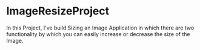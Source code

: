 # ImageResizeProject
In this Project, I've build Sizing an Image Application in which there are two functionality by which you can easily increase or decrease the size of  the Image.
